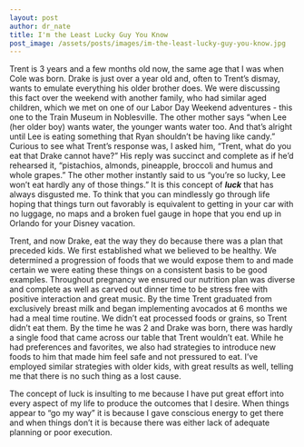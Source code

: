 ```yaml
---
layout: post
author: dr_nate
title: I'm the Least Lucky Guy You Know
post_image: /assets/posts/images/im-the-least-lucky-guy-you-know.jpg
---
```

Trent is 3 years and a few months old now, the same age that I was when Cole was born. Drake is just over a year old and, often to Trent’s dismay, wants to emulate everything his older brother does. We were discussing this fact over the weekend with another family, who had similar aged children, which we met on one of our Labor Day Weekend adventures - this one to the Train Museum in Noblesville. The other mother says “when Lee (her older boy) wants water, the younger wants water too. And that’s alright until Lee is eating something that Ryan shouldn’t be having like candy.” Curious to see what Trent’s response was, I asked him, “Trent, what do you eat that Drake cannot have?” His reply was succinct and complete as if he’d rehearsed it, “pistachios, almonds, pineapple, broccoli and humus and whole grapes.” The other mother instantly said to us “you’re so lucky, Lee won’t eat hardly any of those things.” It is this concept of **_luck_** that has always disgusted me. To think that you can mindlessly go through life hoping that things turn out favorably is equivalent to getting in your car with no luggage, no maps and a broken fuel gauge in hope that you end up in Orlando for your Disney vacation.

Trent, and now Drake, eat the way they do because there was a plan that preceded kids. We first established what we believed to be healthy. We determined a progression of foods that we would expose them to and made certain we were eating these things on a consistent basis to be good examples. Throughout pregnancy we ensured our nutrition plan was diverse and complete as well as carved out dinner time to be stress free with positive interaction and great music. By the time Trent graduated from exclusively breast milk and began implementing avocados at 6 months we had a meal time routine. We didn’t eat processed foods or grains, so Trent didn’t eat them. By the time he was 2 and Drake was born, there was hardly a single food that came across our table that Trent wouldn’t eat. While he had preferences and favorites, we also had strategies to introduce new foods to him that made him feel safe and not pressured to eat. I’ve employed similar strategies with older kids, with great results as well, telling me that there is no such thing as a lost cause.

The concept of luck is insulting to me because I have put great effort into every aspect of my life to produce the outcomes that I desire. When things appear to “go my way” it is because I gave conscious energy to get there and when things don’t it is because there was either lack of adequate planning or poor execution.
